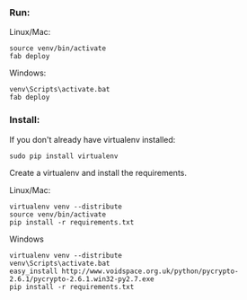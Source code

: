 ### Run: 

Linux/Mac:

    source venv/bin/activate
    fab deploy 

Windows:

    venv\Scripts\activate.bat
    fab deploy

### Install: 

If you don't already have virtualenv installed:

    sudo pip install virtualenv

Create a virtualenv and install the requirements. 

Linux/Mac:

    virtualenv venv --distribute
    source venv/bin/activate
    pip install -r requirements.txt 


Windows

    virtualenv venv --distribute
    venv\Scripts\activate.bat
    easy_install http://www.voidspace.org.uk/python/pycrypto-2.6.1/pycrypto-2.6.1.win32-py2.7.exe
    pip install -r requirements.txt 
